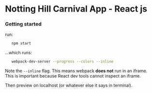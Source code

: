 Notting Hill Carnival App - React js
====================================


### Getting started

run: 
```bash
   npm start
```

...which runs: 

```bash
   webpack-dev-server --progress --colors --inline
```

Note the `--inline` flag. This means webpack __does not__ run in an iframe.  
This is important because React dev tools cannot inspect an iframe.  

Then preview on localhost (or whatever else it says in terminal).